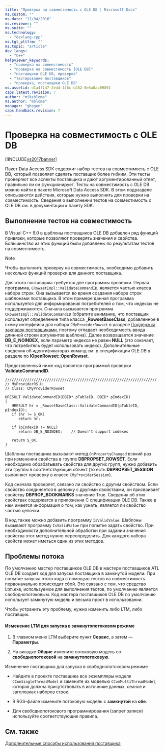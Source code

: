 ```yaml
---
title: "Проверка на совместимость с OLE DB | Microsoft Docs"
ms.custom: ""
ms.date: "11/04/2016"
ms.reviewer: ""
ms.suite: ""
ms.technology: 
  - "devlang-cpp"
ms.tgt_pltfrm: ""
ms.topic: "article"
dev_langs: 
  - "C++"
helpviewer_keywords: 
  - "проверка на совместимость"
  - "проверка на совместимость [OLE DB]"
  - "поставщики OLE DB, проверка"
  - "тестирование поставщиков"
  - "проверка, поставщики OLE DB"
ms.assetid: d1a4f147-2edd-476c-b452-0e6a0ac09891
caps.latest.revision: 7
author: "mikeblome"
ms.author: "mblome"
manager: "ghogen"
caps.handback.revision: 7
---
```

# Проверка на совместимость с OLE DB
[!INCLUDE[vs2017banner](../../assembler/inline/includes/vs2017banner.md)]

Пакет Data Access SDK содержит набор тестов на совместимость с OLE DB, который позволяет сделать поставщик более гибким.  Эти тесты проверяют все аспекты поставщика и дают аргументированный ответ, правильно ли он функционирует.  Тесты на совместимость с OLE DB можно найти в пакете Microsoft Data Access SDK.  В этом подразделе описываются действия, которые нужно выполнить для проверки на совместимость.  Сведения о выполнении тестов на совместимость с OLE DB см. в документации к пакету SDK.  
  
## Выполнение тестов на совместимость  
 В Visual C\+\+ 6.0 в шаблоны поставщиков OLE DB добавлен ряд функций привязки, которые позволяют проверять значения и свойства.  Большинство из этих функций были добавлены по результатам тестов на совместимость.  
  
> [!NOTE]
>  Чтобы выполнить проверку на совместимость, необходимо добавить несколько функций проверки для данного поставщика.  
  
 Для этого поставщика требуется две программы проверки.  Первая программа, `CRowsetImpl::ValidateCommandID`, является частью класса набора строк.  Она вызывается во время создания набора строк шаблонами поставщика.  В этом примере данная программа используется для информирования потребителей о том, что индексы не поддерживаются.  Сначала вызывается программа `CRowsetImpl::ValidateCommandID` \(обратите внимание, что поставщик использует определение типа класса **\_RowsetBaseClass**, добавленное в схему интерфейса для набора `CMyProviderRowset` в разделе [Поддержка закладок поставщиками](../../data/oledb/provider-support-for-bookmarks.md), поэтому отпадает необходимость ввода длинной строки аргументов шаблона\).  Далее возвращается значение **DB\_E\_NOINDEX**, если параметр индекса не равен **NULL** \(это означает, что потребитель будет использовать индекс\).  Дополнительные сведения об идентификаторах команд см. в спецификации OLE DB в разделе по **IOpenRowset::OpenRowset**.  
  
 Представленный ниже код является программой проверки **ValidateCommandID**.  
  
```  
/////////////////////////////////////////////////////////////////////  
// MyProviderRS.H  
// Class: CMyProviderRowset   
  
HRESULT ValidateCommandID(DBID* pTableID, DBID* pIndexID)  
{  
   HRESULT hr = _RowsetBaseClass::ValidateCommandID(pTableID, pIndexID);  
   if (hr != S_OK)  
      return hr;  
  
   if (pIndexID != NULL)  
      return DB_E_NOINDEX;    // Doesn't support indexes  
  
   return S_OK;  
}  
```  
  
 Шаблоны поставщика вызывают метод `OnPropertyChanged` всякий раз при изменении свойства в группе **DBPROPSET\_ROWSET**.  Если необходимо обрабатывать свойства для других групп, нужно добавить эти группы в соответствующий объект \(то есть **DBPROPSET\_SESSION** выполняет проверку в классе `CMyProviderSession`\).  
  
 Код сначала проверяет, связано ли свойство с другим свойством.  Если свойство соединяется в цепочку с другими свойствами, он присваивает свойству **DBPROP\_BOOKMARKS** значение True.  Сведения об этих свойствах содержатся в приложении C спецификации OLE DB.  Также в нем имеется информация о том, как узнать, является ли свойство частью цепочки.  
  
 В код также можно добавить программу `IsValidValue`.  Шаблоны вызывают программу `IsValidValue` при попытке задать свойство.  При необходимости дополнительной обработки при задании значения свойства этот метод нужно переопределить.  Для каждого набора свойств может иметься один из этих методов.  
  
## Проблемы потока  
 По умолчанию мастер поставщиков OLE DB в мастере поставщиков ATL OLE DB создает код для запуска поставщика в замкнутой модели.  При попытке запуска этого кода с помощью тестов на совместимость первоначально происходит сбой.  Это связано с тем, что средство Ltm.exe, используемое для выполнения тестов, по умолчанию является свободнопотоковым.  Код мастера поставщиков OLE DB по умолчанию использует замкнутую модель и весьма прост в использовании.  
  
 Чтобы устранить эту проблему, нужно изменить либо LTM, либо поставщик.  
  
#### Изменение LTM для запуска в замкнутопотоковом режиме  
  
1.  В главном меню LTM выберите пункт **Сервис**, а затем — **Параметры**.  
  
2.  На вкладке **Общие** измените потоковую модель со **свободнопотоковой** на **замкнутопотоковую**.  
  
 Изменение поставщика для запуска в свободнопотоковом режиме  
  
-   Найдите в проекте поставщика все экземпляры модели `CComSingleThreadModel` и замените их моделью `CComMultiThreadModel`, которая должна присутствовать в источнике данных, сеансе и заголовках наборов строк.  
  
-   В RGS\-файле измените потоковую модель с **замкнутой** на **обе**.  
  
-   Для свободнопотокового программирования \(запрет записи\) используйте соответствующие правила.  
  
## См. также  
 [Дополнительные способы использования поставщика](../Topic/Advanced%20Provider%20Techniques.md)